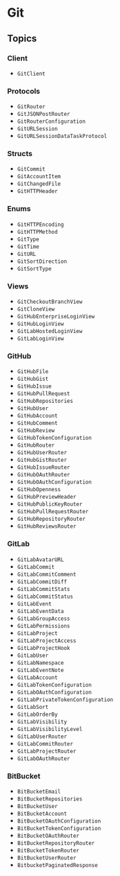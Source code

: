 # Git

## Topics

### Client

- ``GitClient``

### Protocols

- ``GitRouter``
- ``GitJSONPostRouter``
- ``GitRouterConfiguration``
- ``GitURLSession``
- ``GitURLSessionDataTaskProtocol``

### Structs

- ``GitCommit``
- ``GitAccountItem``
- ``GitChangedFile``
- ``GitHTTPHeader``

### Enums

- ``GitHTTPEncoding``
- ``GitHTTPMethod``
- ``GitType``
- ``GitTime``
- ``GitURL``
- ``GitSortDirection``
- ``GitSortType``

### Views

- ``GitCheckoutBranchView``
- ``GitCloneView``
- ``GitHubEnterpriseLoginView``
- ``GitHubLoginView``
- ``GitLabHostedLoginView``
- ``GitLabLoginView``

### GitHub

- ``GitHubFile``
- ``GitHubGist``
- ``GitHubIssue``
- ``GitHubPullRequest``
- ``GitHubRepositories``
- ``GitHubUser``
- ``GitHubAccount``
- ``GitHubComment``
- ``GitHubReview``
- ``GitHubTokenConfiguration``
- ``GitHubRouter``
- ``GitHubUserRouter``
- ``GitHubGistRouter``
- ``GitHubIssueRouter``
- ``GitHubOAuthRouter``
- ``GitHubOAuthConfiguration``
- ``GitHubOpenness``
- ``GitHubPreviewHeader``
- ``GitHubPublicKeyRouter``
- ``GitHubPullRequestRouter``
- ``GitHubRepositoryRouter``
- ``GitHubReviewsRouter``

### GitLab

- ``GitLabAvatarURL``
- ``GitLabCommit``
- ``GitLabCommitComment``
- ``GitLabCommitDiff``
- ``GitLabCommitStats``
- ``GitLabCommitStatus``
- ``GitLabEvent``
- ``GitLabEventData``
- ``GitLabGroupAccess``
- ``GitLabPermissions``
- ``GitLabProject``
- ``GitLabProjectAccess``
- ``GitLabProjectHook``
- ``GitLabUser``
- ``GitLabNamespace``
- ``GitLabEventNote``
- ``GitLabAccount``
- ``GitLabTokenConfiguration``
- ``GitLabOAuthConfiguration``
- ``GitLabPrivateTokenConfiguration``
- ``GitLabSort``
- ``GitLabOrderBy``
- ``GitLabVisibility``
- ``GitLabVisibilityLevel``
- ``GitLabUserRouter``
- ``GitLabCommitRouter``
- ``GitLabProjectRouter``
- ``GitLabOAuthRouter``

### BitBucket

- ``BitBucketEmail``
- ``BitBucketRepositories``
- ``BitBucketUser``
- ``BitBucketAccount``
- ``BitBucketOAuthConfiguration``
- ``BitBucketTokenConfiguration``
- ``BitBucketOAuthRouter``
- ``BitBucketRepositoryRouter``
- ``BitBucketTokenRouter``
- ``BitBucketUserRouter``
- ``BitbucketPaginatedResponse``
